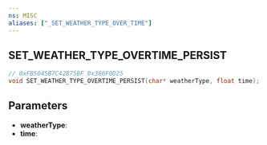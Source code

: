 ```yaml
---
ns: MISC
aliases: ["_SET_WEATHER_TYPE_OVER_TIME"]
---
```

## SET_WEATHER_TYPE_OVERTIME_PERSIST

```c
// 0xFB5045B7C42B75BF 0x386F0D25
void SET_WEATHER_TYPE_OVERTIME_PERSIST(char* weatherType, float time);
```


## Parameters
* **weatherType**: 
* **time**: 

